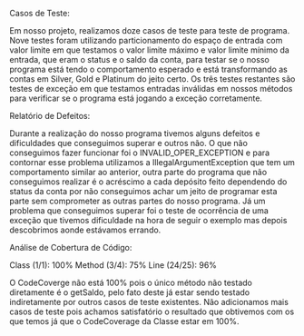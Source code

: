 
Casos de Teste:

Em nosso projeto, realizamos doze casos de teste para teste de programa. Nove testes foram utilizando particionamento do espaço de entrada com valor limite em que testamos o valor limite máximo e valor limite mínimo da entrada, que eram o status e o saldo da conta, para testar se o nosso programa está tendo o comportamento esperado e está transformando as contas em Silver, Gold e Platinum do jeito certo. Os três testes restantes são testes de exceção em que testamos entradas inválidas em nossos métodos para verificar se o programa está jogando a exceção corretamente.

Relatório de Defeitos:

Durante a realização do nosso programa tivemos alguns defeitos e dificuldades que conseguimos superar e outros não. O que não conseguimos fazer funcionar foi o INVALID_OPER_EXCEPTION e para contornar esse problema utilizamos a IllegalArgumentException que tem um comportamento similar ao anterior, outra parte do programa que não conseguimos realizar é o acréscimo a cada depósito feito dependendo do status da conta por não conseguimos achar um jeito de programar esta parte sem comprometer as outras partes do nosso programa. Já um problema que conseguimos superar foi o teste de ocorrência de uma exceção que tivemos dificuldade na hora de seguir o exemplo mas depois descobrimos aonde estávamos errando.

Análise de Cobertura de Código:

Class (1/1): 100%
Method (3/4): 75%
Line (24/25): 96%

O CodeCoverge não está 100% pois o único método não testado diretamente é o getSaldo, pelo fato deste já estar sendo testado indiretamente por outros casos de teste existentes. Não adicionamos mais casos de teste pois achamos satisfatório o resultado que obtivemos com os que temos já que o CodeCoverage da Classe estar em 100%.


